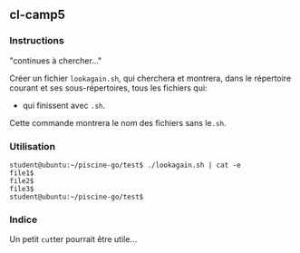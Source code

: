 ## cl-camp5

### Instructions

"continues à chercher..."

Créer un fichier `lookagain.sh`, qui cherchera et montrera, dans le répertoire courant et ses sous-répertoires, tous les fichiers qui:

-   qui finissent avec `.sh`.

Cette commande montrera le nom des fichiers sans le`.sh`.

### Utilisation

```console
student@ubuntu:~/piscine-go/test$ ./lookagain.sh | cat -e
file1$
file2$
file3$
student@ubuntu:~/piscine-go/test$
```

### Indice

Un petit `cut`ter pourrait être utile...
